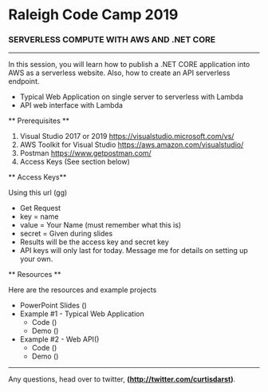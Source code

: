 # Raleigh Code Camp 2019
### SERVERLESS COMPUTE WITH AWS AND .NET CORE

---

In this session, you will learn how to publish a .NET CORE application into AWS as a serverless website.  Also, how to create an API serverless endpoint.

* Typical Web Application on single server to serverless with Lambda
* API web interface with Lambda


** Prerequisites **
1. Visual Studio 2017 or 2019 <https://visualstudio.microsoft.com/vs/>
2. AWS Toolkit for Visual Studio <https://aws.amazon.com/visualstudio/>
3. Postman <https://www.getpostman.com/>
4. Access Keys (See section below) 

** Access Keys**

Using this url (gg) 

* Get Request
* key = name
* value = Your Name (must remember what this is)
* secret = Given during slides
* Results will be the access key and secret key
* API keys will only last for today. Message me for details on setting up your own.


** Resources **

Here are the resources and example projects

* PowerPoint Slides ()
* Example #1 - Typical Web Application
  * Code ()
  * Demo ()
* Example #2 - Web API()
  * Code ()
  * Demo ()


---

Any questions, head over to twitter, **(http://twitter.com/curtisdarst)**.
